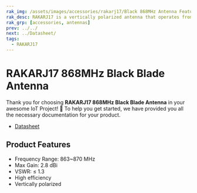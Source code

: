 ```yaml
---
rak_img: /assets/images/accessories/rakarj17/Black 868MHz Antenna Features.png
rak_desc: RAKARJ17 is a vertically polarized antenna that operates from 863MHz~870MHz and a center frequency of 868MHz with a VSWR of ≤1.3. It has a maximum gain of 2.8dBi and a high radiation efficiency of more than 80%.
rak_grp: [accessories, antennas]
prev: ../../
next: ../Datasheet/
tags: 
  - RAKARJ17
---
```


# RAKARJ17 868MHz Black Blade Antenna

Thank you for choosing **RAKARJ17 868MHz Black Blade Antenna** in your awesome IoT Project! 🎉 To help you get started, we have provided you all the necessary documentation for your product.

* [Datasheet](../Datasheet/)


## Product Features
- Frequency Range: 863~870&nbsp;MHz
- Max Gain: 2.8&nbsp;dBi
- VSWR: ≤ 1.3
- High efficiency
- Vertically polarized
